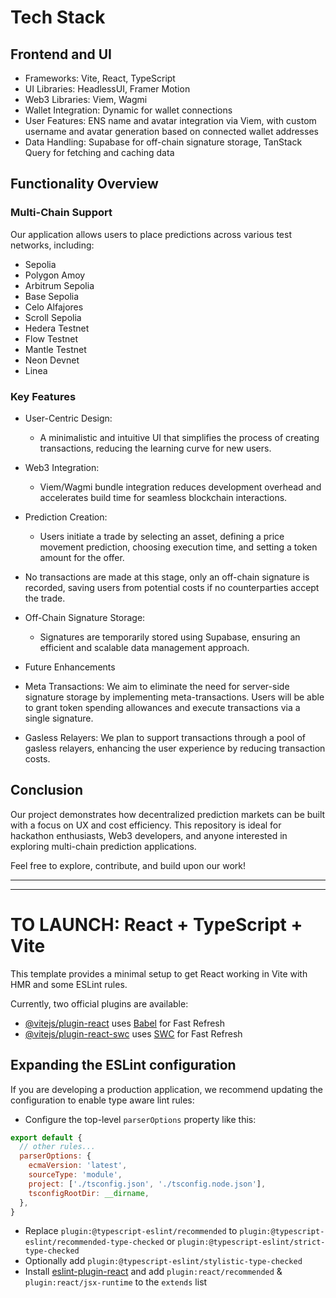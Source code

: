 # Tech Stack

## Frontend and UI

- Frameworks: Vite, React, TypeScript
- UI Libraries: HeadlessUI, Framer Motion
- Web3 Libraries: Viem, Wagmi
- Wallet Integration: Dynamic for wallet connections
- User Features: ENS name and avatar integration via Viem, with custom username and avatar generation based on connected wallet addresses
- Data Handling: Supabase for off-chain signature storage, TanStack Query for fetching and caching data

## Functionality Overview
### Multi-Chain Support

Our application allows users to place predictions across various test networks, including:

- Sepolia
- Polygon Amoy
- Arbitrum Sepolia
- Base Sepolia
- Celo Alfajores
- Scroll Sepolia
- Hedera Testnet
- Flow Testnet
- Mantle Testnet
- Neon Devnet
- Linea

### Key Features

- User-Centric Design:
  - A minimalistic and intuitive UI that simplifies the process of creating transactions, reducing the learning curve for new users.

- Web3 Integration:
  - Viem/Wagmi bundle integration reduces development overhead and accelerates build time for seamless blockchain interactions.

- Prediction Creation:
  - Users initiate a trade by selecting an asset, defining a price movement prediction, choosing execution time, and setting a token amount for the offer.
- No transactions are made at this stage, only an off-chain signature is recorded, saving users from potential costs if no counterparties accept the trade.

- Off-Chain Signature Storage:
  - Signatures are temporarily stored using Supabase, ensuring an efficient and scalable data management approach.

- Future Enhancements

- Meta Transactions: We aim to eliminate the need for server-side signature storage by implementing meta-transactions. Users will be able to grant token spending allowances and execute transactions via a single signature.
- Gasless Relayers: We plan to support transactions through a pool of gasless relayers, enhancing the user experience by reducing transaction costs.

## Conclusion

Our project demonstrates how decentralized prediction markets can be built with a focus on UX and cost efficiency. This repository is ideal for hackathon enthusiasts, Web3 developers, and anyone interested in exploring multi-chain prediction applications.

Feel free to explore, contribute, and build upon our work!


---
---

# TO LAUNCH: React + TypeScript + Vite

This template provides a minimal setup to get React working in Vite with HMR and some ESLint rules.

Currently, two official plugins are available:

- [@vitejs/plugin-react](https://github.com/vitejs/vite-plugin-react/blob/main/packages/plugin-react/README.md) uses [Babel](https://babeljs.io/) for Fast Refresh
- [@vitejs/plugin-react-swc](https://github.com/vitejs/vite-plugin-react-swc) uses [SWC](https://swc.rs/) for Fast Refresh

## Expanding the ESLint configuration

If you are developing a production application, we recommend updating the configuration to enable type aware lint rules:

- Configure the top-level `parserOptions` property like this:

```js
export default {
  // other rules...
  parserOptions: {
    ecmaVersion: 'latest',
    sourceType: 'module',
    project: ['./tsconfig.json', './tsconfig.node.json'],
    tsconfigRootDir: __dirname,
  },
}
```

- Replace `plugin:@typescript-eslint/recommended` to `plugin:@typescript-eslint/recommended-type-checked` or `plugin:@typescript-eslint/strict-type-checked`
- Optionally add `plugin:@typescript-eslint/stylistic-type-checked`
- Install [eslint-plugin-react](https://github.com/jsx-eslint/eslint-plugin-react) and add `plugin:react/recommended` & `plugin:react/jsx-runtime` to the `extends` list
